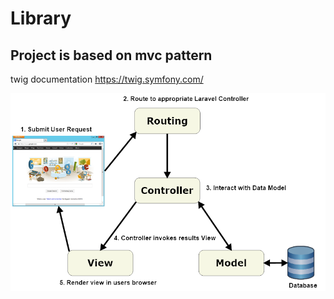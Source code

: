 # Library

<h2>Project is based on mvc pattern</h2>

 twig documentation https://twig.symfony.com/ 


<img src="mvc.png"/>